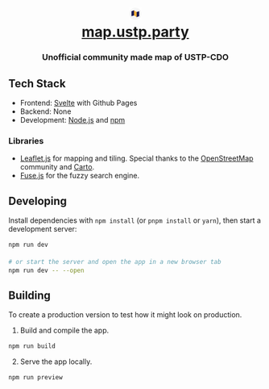 <h1 align="center">
    <img src="/static/ustp.map.party-64x64.png" width="24px">
    <a href="https://map.ustp.party">
        <div align="center">map.ustp.party</div>
    </a>
</h1>
<h3 align="center" >Unofficial community made map of USTP-CDO</h3>

## Tech Stack

- Frontend: [Svelte](https://svelte.dev/) with Github Pages
- Backend: None
- Development: [Node.js](https://github.com/nvm-sh/nvm) and [npm](https://www.npmjs.com/)

### Libraries

- [Leaflet.js](https://leafletjs.com/) for mapping and tiling. Special thanks to the [OpenStreetMap](https://www.openstreetmap.org/) community and [Carto](https://carto.com/).
- [Fuse.js](https://www.fusejs.io/) for the fuzzy search engine.

## Developing

Install dependencies with `npm install` (or `pnpm install` or `yarn`), then start a development server:

```bash
npm run dev

# or start the server and open the app in a new browser tab
npm run dev -- --open
```

## Building

To create a production version to test how it might look on production.

1. Build and compile the app.

```bash
npm run build
```

2. Serve the app locally.

```bash
npm run preview
```
